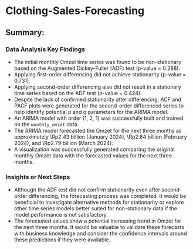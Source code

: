 # Clothing-Sales-Forecasting
## Summary:

### Data Analysis Key Findings

*   The initial monthly Omzet time series was found to be non-stationary based on the Augmented Dickey-Fuller (ADF) test (p-value = 0.288).
*   Applying first-order differencing did not achieve stationarity (p-value = 0.731).
*   Applying second-order differencing also did not result in a stationary time series based on the ADF test (p-value = 0.424).
*   Despite the lack of confirmed stationarity after differencing, ACF and PACF plots were generated for the second-order differenced series to help identify potential p and q parameters for the ARIMA model.
*   An ARIMA model with order (1, 2, 1) was successfully built and trained on the `monthly_omzet` data.
*   The ARIMA model forecasted the Omzet for the next three months as approximately \Rp2.43 billion (January 2024), \Rp2.64 billion (February 2024), and \Rp2.79 billion (March 2024).
*   A visualization was successfully generated comparing the original monthly Omzet data with the forecasted values for the next three months.

### Insights or Next Steps

*   Although the ADF test did not confirm stationarity even after second-order differencing, the forecasting process was completed. It would be beneficial to investigate alternative methods for stationarity or explore other time series models better suited for non-stationary data if the model performance is not satisfactory.
*   The forecasted values show a potential increasing trend in Omzet for the next three months. It would be valuable to validate these forecasts with business knowledge and consider the confidence intervals around these predictions if they were available.

